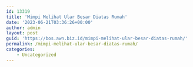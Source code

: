 ```yaml
---
id: 13319
title: 'Mimpi Melihat Ular Besar Diatas Rumah'
date: '2023-06-21T03:36:26+00:00'
author: admin
layout: post
guid: 'https://bos.awn.biz.id/mimpi-melihat-ular-besar-diatas-rumah/'
permalink: /mimpi-melihat-ular-besar-diatas-rumah/
categories:
    - Uncategorized
---
```


